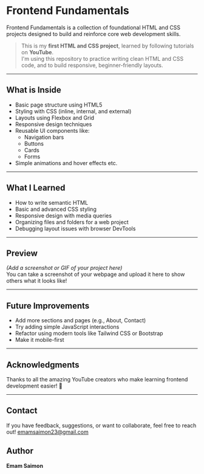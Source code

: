 # Frontend Fundamentals

Frontend Fundamentals is a collection of foundational HTML and CSS projects designed to build and reinforce core web development skills.

>  This is my **first HTML and CSS project**, learned by following tutorials on **YouTube**.  
>  I'm using this repository to practice writing clean HTML and CSS code, and to build responsive, beginner-friendly layouts.

---

##  What is Inside

- Basic page structure using HTML5
- Styling with CSS (inline, internal, and external)
- Layouts using Flexbox and Grid
- Responsive design techniques
- Reusable UI components like:
  - Navigation bars
  - Buttons
  - Cards
  - Forms
- Simple animations and hover effects etc.

---


##  What I Learned

- How to write semantic HTML
- Basic and advanced CSS styling
- Responsive design with media queries
- Organizing files and folders for a web project
- Debugging layout issues with browser DevTools

---

## Preview

*(Add a screenshot or GIF of your project here)*  
You can take a screenshot of your webpage and upload it here to show others what it looks like!

---

##  Future Improvements

- Add more sections and pages (e.g., About, Contact)
- Try adding simple JavaScript interactions
- Refactor using modern tools like Tailwind CSS or Bootstrap
- Make it mobile-first

---

##  Acknowledgments

Thanks to all the amazing YouTube creators who make learning frontend development easier! 💙

---

##  Contact

If you have feedback, suggestions, or want to collaborate, feel free to reach out!
emamsaimon23@gmail.com

## Author 
 <b>Emam Saimon </b>



